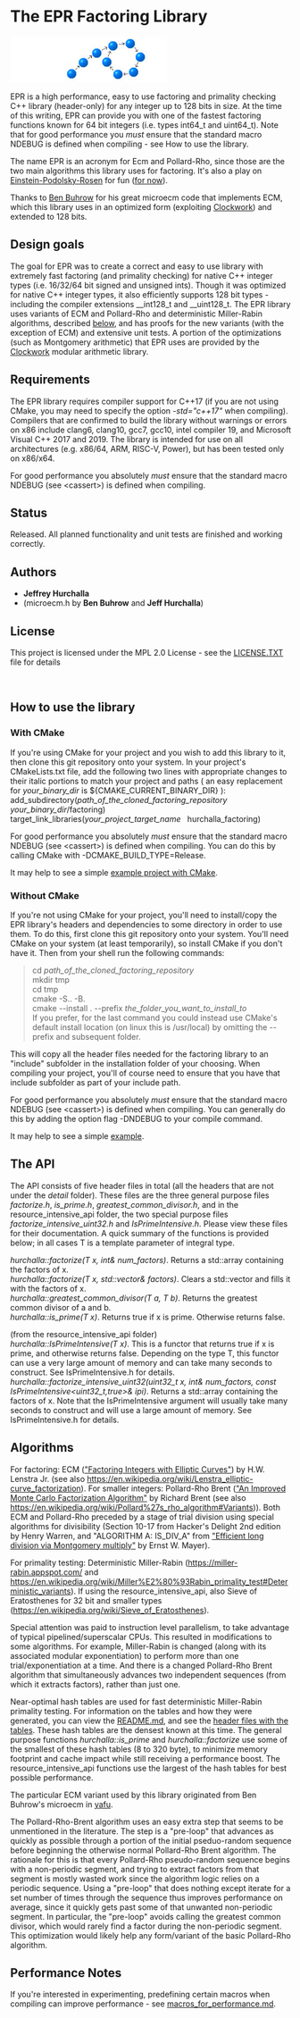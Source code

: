 # The EPR Factoring Library

![Alt text](images/cycle6.jpg?raw=true "Greek rho cycle")

EPR is a high performance, easy to use factoring and primality checking C++ library (header-only) for any integer up to 128 bits in size.  At the time of this writing, EPR can provide you with one of the fastest factoring functions known for 64 bit integers (i.e. types int64_t and uint64_t).  Note that for good performance you *must* ensure that the standard macro NDEBUG is defined when compiling - see How to use the library.

The name EPR is an acronym for Ecm and Pollard-Rho, since those are the two main algorithms this library uses for factoring.  It's also a play on [Einstein-Podolsky-Rosen](https://en.wikipedia.org/wiki/EPR_paradox) for fun ([for now](https://en.wikipedia.org/wiki/Shor%27s_algorithm)).

Thanks to [Ben Buhrow](https://github.com/bbuhrow/yafu) for his great microecm code that implements ECM, which this library uses in an optimized form (exploiting [Clockwork](https://github.com/hurchalla/modular_arithmetic)) and extended to 128 bits.

## Design goals

The goal for EPR was to create a correct and easy to use library with extremely fast factoring (and primality checking) for native C++ integer types (i.e. 16/32/64 bit signed and unsigned ints).  Though it was optimized for native C++ integer types, it also efficiently supports 128 bit types - including the compiler extensions __int128_t and __uint128_t.  The EPR library uses variants of ECM and Pollard-Rho and deterministic Miller-Rabin algorithms, described [below](#algorithms), and has proofs for the new variants (with the exception of ECM) and extensive unit tests.  A portion of the optimizations (such as Montgomery arithmetic) that EPR uses are provided by the [Clockwork](https://github.com/hurchalla/modular_arithmetic) modular arithmetic library.

## Requirements

The EPR library requires compiler support for C++17 (if you are not using CMake, you may need to specify the option *-std="c++17"* when compiling).  Compilers that are confirmed to build the library without warnings or errors on x86 include clang6, clang10, gcc7, gcc10, intel compiler 19, and Microsoft Visual C++ 2017 and 2019.  The library is intended for use on all architectures (e.g. x86/64, ARM, RISC-V, Power), but has been tested only on x86/x64.  

For good performance you absolutely *must* ensure that the standard macro NDEBUG (see &lt;cassert&gt;) is defined when compiling.

## Status

Released. All planned functionality and unit tests are finished and working correctly.

## Authors

* **Jeffrey Hurchalla**
* (microecm.h by **Ben Buhrow** and **Jeff Hurchalla**)

## License

This project is licensed under the MPL 2.0 License - see the [LICENSE.TXT](LICENSE.TXT) file for details

<br/>

## How to use the library

### With CMake

If you're using CMake for your project and you wish to add this library to it, then clone this git repository onto your system.  In your project's CMakeLists.txt file, add the following two lines with appropriate changes to their italic portions to match your project and paths ( an easy replacement for *your_binary_dir* is ${CMAKE_CURRENT_BINARY_DIR} ):  
add_subdirectory(*path_of_the_cloned_factoring_repository* &nbsp; *your_binary_dir*/factoring)  
target_link_libraries(*your_project_target_name* &nbsp; hurchalla_factoring)  

For good performance you absolutely *must* ensure that the standard macro NDEBUG (see &lt;cassert&gt;) is defined when compiling.  You can do this by calling CMake with -DCMAKE_BUILD_TYPE=Release.  

It may help to see a simple [example project with CMake](examples/example_with_cmake).

### Without CMake

If you're not using CMake for your project, you'll need to install/copy the EPR library's headers and dependencies to some directory in order to use them.  To do this, first clone this git repository onto your system.  You'll need CMake on your system (at least temporarily), so install CMake if you don't have it.  Then from your shell run the following commands:  

>cd *path_of_the_cloned_factoring_repository*  
>mkdir tmp  
>cd tmp  
>cmake -S.. -B.  
>cmake --install . --prefix *the_folder_you_want_to_install_to*  
If you prefer, for the last command you could instead use CMake's default install location (on linux this is /usr/local) by omitting the --prefix and subsequent folder.  

This will copy all the header files needed for the factoring library to an "include" subfolder in the installation folder of your choosing.
When compiling your project, you'll of course need to ensure that you have that include subfolder as part of your include path.  

For good performance you absolutely *must* ensure that the standard macro NDEBUG (see &lt;cassert&gt;) is defined when compiling.  You can generally do this by adding the option flag -DNDEBUG to your compile command.  

It may help to see a simple [example](examples/example_without_cmake).

## The API

The API consists of five header files in total (all the headers that are not under the *detail* folder).  These files are the three general purpose files *factorize.h*, *is_prime.h*, *greatest_common_divisor.h*, and in the resource_intensive_api folder, the two special purpose files *factorize_intensive_uint32.h* and *IsPrimeIntensive.h*.  Please view these files for their documentation.  A quick summary of the functions is provided below; in all cases T is a template parameter of integral type.  

*hurchalla::factorize(T x, int& num_factors)*.  Returns a std::array containing the factors of x.  
*hurchalla::factorize(T x, std::vector& factors)*.  Clears a std::vector and fills it with the factors of x.  
*hurchalla::greatest_common_divisor(T a, T b)*.  Returns the greatest common divisor of a and b.  
*hurchalla::is_prime(T x)*.  Returns true if x is prime.  Otherwise returns false.  

(from the resource_intensive_api folder)  
*hurchalla::IsPrimeIntensive(T x)*.  This is a functor that returns true if x is prime, and otherwise returns false.  Depending on the type T, this functor can use a very large amount of memory and can take many seconds to construct.  See IsPrimeIntensive.h for details.  
*hurchalla::factorize_intensive_uint32(uint32_t x, int& num_factors, const IsPrimeIntensive&lt;uint32_t,true&gt;& ipi)*.  Returns a std::array containing the factors of x.  Note that the IsPrimeIntensive argument will usually take many seconds to construct and will use a large amount of memory.  See IsPrimeIntensive.h for details.  

## Algorithms

For factoring: ECM (["Factoring Integers with Elliptic Curves"](https://www.jstor.org/stable/1971363)) by H.W. Lenstra Jr. (see also https://en.wikipedia.org/wiki/Lenstra_elliptic-curve_factorization).  For smaller integers: Pollard-Rho Brent (["An Improved Monte Carlo Factorization Algorithm"](https://maths-people.anu.edu.au/~brent/pub/pub051.html) by Richard Brent (see also https://en.wikipedia.org/wiki/Pollard%27s_rho_algorithm#Variants)).
Both ECM and Pollard-Rho preceded by a stage of trial division using special algorithms for divisibility (Section 10-17 from Hacker's Delight 2nd edition by Henry Warren, and "ALGORITHM A: IS_DIV_A" from ["Efficient long division via Montgomery multiply"](https://arxiv.org/abs/1303.0328) by Ernst W. Mayer).  

For primality testing: Deterministic Miller-Rabin (https://miller-rabin.appspot.com/ and https://en.wikipedia.org/wiki/Miller%E2%80%93Rabin_primality_test#Deterministic_variants).  If using the resource_intensive_api, also Sieve of Eratosthenes for 32 bit and smaller types (https://en.wikipedia.org/wiki/Sieve_of_Eratosthenes).

Special attention was paid to instruction level parallelism, to take advantage of typical pipelined/superscalar CPUs.  This resulted in modifications to some algorithms.  For example, Miller-Rabin is changed (along with its associated modular exponentiation) to perform more than one trial/exponentiation at a time.  And there is a changed Pollard-Rho Brent algorithm that simultaneously advances two independent sequences (from which it extracts factors), rather than just one.

Near-optimal hash tables are used for fast deterministic Miller-Rabin primality testing.  For information on the tables and how they were generated, you can view the [README.md](https://github.com/hurchalla/factoring/blob/master/include/hurchalla/factoring/detail/miller_rabin_bases/README.TXT), and see the [header files with the tables](include/hurchalla/factoring/detail/miller_rabin_bases).  These hash tables are the densest known at this time.  The general purpose functions *hurchalla::is_prime* and *hurchalla::factorize* use some of the smallest of these hash tables (8 to 320 byte), to minimize memory footprint and cache impact while still receiving a performance boost.  The resource_intensive_api functions use the largest of the hash tables for best possible performance.

The particular ECM variant used by this library originated from Ben Buhrow's microecm in [yafu](https://github.com/bbuhrow/yafu).

The Pollard-Rho-Brent algorithm uses an easy extra step that seems to be unmentioned in the literature.  The step is a "pre-loop" that advances as quickly as possible through a portion of the initial pseduo-random sequence before beginning the otherwise normal Pollard-Rho Brent algorithm.  The rationale for this is that every Pollard-Rho pseudo-random sequence begins with a non-periodic segment, and trying to extract factors from that segment is mostly wasted work since the algorithm logic relies on a periodic sequence.  Using a "pre-loop" that does nothing except iterate for a set number of times through the sequence thus improves performance on average, since it quickly gets past some of that unwanted non-periodic segment.  In particular, the "pre-loop" avoids calling the greatest common divisor, which would rarely find a factor during the non-periodic segment.  This optimization would likely help any form/variant of the basic Pollard-Rho algorithm.

## Performance Notes
If you're interested in experimenting, predefining certain macros when compiling can improve performance - see [macros_for_performance.md](macros_for_performance.md).
